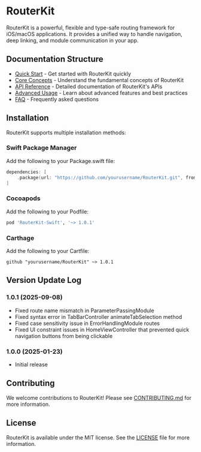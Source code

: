 # RouterKit

RouterKit is a powerful, flexible and type-safe routing framework for iOS/macOS applications. It provides a unified way to handle navigation, deep linking, and module communication in your app.

## Documentation Structure

- [Quick Start](QuickStart.md) - Get started with RouterKit quickly
- [Core Concepts](CoreConcepts/) - Understand the fundamental concepts of RouterKit
- [API Reference](APIReference/) - Detailed documentation of RouterKit's APIs
- [Advanced Usage](AdvancedUsage/) - Learn about advanced features and best practices
- [FAQ](FAQ.md) - Frequently asked questions

## Installation

RouterKit supports multiple installation methods:

### Swift Package Manager
Add the following to your Package.swift file:
```swift
dependencies: [
    .package(url: "https://github.com/yourusername/RouterKit.git", from: "1.0.1")
]
```

### Cocoapods
Add the following to your Podfile:
```ruby
pod 'RouterKit-Swift', '~> 1.0.1'
```

### Carthage
Add the following to your Cartfile:
```
github "yourusername/RouterKit" ~> 1.0.1
```

## Version Update Log

### 1.0.1 (2025-09-08)

- Fixed route name mismatch in ParameterPassingModule
- Fixed syntax error in TabBarController animateTabSelection method
- Fixed case sensitivity issue in ErrorHandlingModule routes
- Fixed UI constraint issues in HomeViewController that prevented quick navigation buttons from being clickable

### 1.0.0 (2025-01-23)

- Initial release

## Contributing

We welcome contributions to RouterKit! Please see [CONTRIBUTING.md](../../../CONTRIBUTING.md) for more information.

## License

RouterKit is available under the MIT license. See the [LICENSE](../../../LICENSE) file for more information.